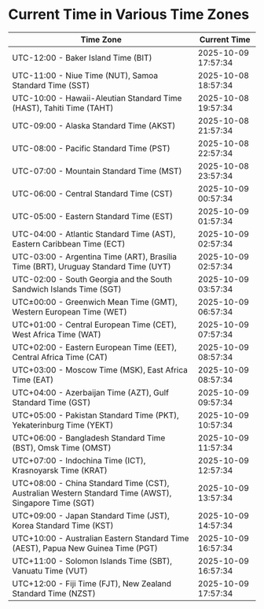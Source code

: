# Current Time in Various Time Zones

| Time Zone | Current Time |
|-----------|--------------|
| UTC-12:00 - Baker Island Time (BIT) | 2025-10-09 17:57:34 |
| UTC-11:00 - Niue Time (NUT), Samoa Standard Time (SST) | 2025-10-08 18:57:34 |
| UTC-10:00 - Hawaii-Aleutian Standard Time (HAST), Tahiti Time (TAHT) | 2025-10-08 19:57:34 |
| UTC-09:00 - Alaska Standard Time (AKST) | 2025-10-08 21:57:34 |
| UTC-08:00 - Pacific Standard Time (PST) | 2025-10-08 22:57:34 |
| UTC-07:00 - Mountain Standard Time (MST) | 2025-10-08 23:57:34 |
| UTC-06:00 - Central Standard Time (CST) | 2025-10-09 00:57:34 |
| UTC-05:00 - Eastern Standard Time (EST) | 2025-10-09 01:57:34 |
| UTC-04:00 - Atlantic Standard Time (AST), Eastern Caribbean Time (ECT) | 2025-10-09 02:57:34 |
| UTC-03:00 - Argentina Time (ART), Brasília Time (BRT), Uruguay Standard Time (UYT) | 2025-10-09 02:57:34 |
| UTC-02:00 - South Georgia and the South Sandwich Islands Time (SGT) | 2025-10-09 03:57:34 |
| UTC±00:00 - Greenwich Mean Time (GMT), Western European Time (WET) | 2025-10-09 06:57:34 |
| UTC+01:00 - Central European Time (CET), West Africa Time (WAT) | 2025-10-09 07:57:34 |
| UTC+02:00 - Eastern European Time (EET), Central Africa Time (CAT) | 2025-10-09 08:57:34 |
| UTC+03:00 - Moscow Time (MSK), East Africa Time (EAT) | 2025-10-09 08:57:34 |
| UTC+04:00 - Azerbaijan Time (AZT), Gulf Standard Time (GST) | 2025-10-09 09:57:34 |
| UTC+05:00 - Pakistan Standard Time (PKT), Yekaterinburg Time (YEKT) | 2025-10-09 10:57:34 |
| UTC+06:00 - Bangladesh Standard Time (BST), Omsk Time (OMST) | 2025-10-09 11:57:34 |
| UTC+07:00 - Indochina Time (ICT), Krasnoyarsk Time (KRAT) | 2025-10-09 12:57:34 |
| UTC+08:00 - China Standard Time (CST), Australian Western Standard Time (AWST), Singapore Time (SGT) | 2025-10-09 13:57:34 |
| UTC+09:00 - Japan Standard Time (JST), Korea Standard Time (KST) | 2025-10-09 14:57:34 |
| UTC+10:00 - Australian Eastern Standard Time (AEST), Papua New Guinea Time (PGT) | 2025-10-09 16:57:34 |
| UTC+11:00 - Solomon Islands Time (SBT), Vanuatu Time (VUT) | 2025-10-09 16:57:34 |
| UTC+12:00 - Fiji Time (FJT), New Zealand Standard Time (NZST) | 2025-10-09 17:57:34 |
